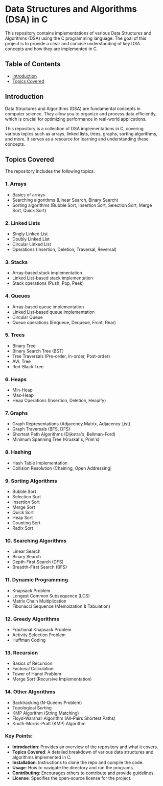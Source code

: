 # Data Structures and Algorithms (DSA) in C

This repository contains implementations of various Data Structures and Algorithms (DSA) using the C programming language. The goal of this project is to provide a clear and concise understanding of key DSA concepts and how they are implemented in C.

## Table of Contents

- [Introduction](#introduction)
- [Topics Covered](#topics-covered)

## Introduction

Data Structures and Algorithms (DSA) are fundamental concepts in computer science. They allow you to organize and process data efficiently, which is crucial for optimizing performance in real-world applications.

This repository is a collection of DSA implementations in C, covering various topics such as arrays, linked lists, trees, graphs, sorting algorithms, and more. It serves as a resource for learning and understanding these concepts.

## Topics Covered

The repository includes the following topics:

### 1. **Arrays**
   - Basics of arrays
   - Searching algorithms (Linear Search, Binary Search)
   - Sorting algorithms (Bubble Sort, Insertion Sort, Selection Sort, Merge Sort, Quick Sort)

### 2. **Linked Lists**
   - Singly Linked List
   - Doubly Linked List
   - Circular Linked List
   - Operations (Insertion, Deletion, Traversal, Reversal)

### 3. **Stacks**
   - Array-based stack implementation
   - Linked List-based stack implementation
   - Stack operations (Push, Pop, Peek)

### 4. **Queues**
   - Array-based queue implementation
   - Linked List-based queue implementation
   - Circular Queue
   - Queue operations (Enqueue, Dequeue, Front, Rear)

### 5. **Trees**
   - Binary Tree
   - Binary Search Tree (BST)
   - Tree Traversals (Pre-order, In-order, Post-order)
   - AVL Tree
   - Red-Black Tree

### 6. **Heaps**
   - Min-Heap
   - Max-Heap
   - Heap Operations (Insertion, Deletion, Heapify)

### 7. **Graphs**
   - Graph Representations (Adjacency Matrix, Adjacency List)
   - Graph Traversals (BFS, DFS)
   - Shortest Path Algorithms (Dijkstra's, Bellman-Ford)
   - Minimum Spanning Tree (Kruskal's, Prim's)

### 8. **Hashing**
   - Hash Table Implementation
   - Collision Resolution (Chaining, Open Addressing)

### 9. **Sorting Algorithms**
   - Bubble Sort
   - Selection Sort
   - Insertion Sort
   - Merge Sort
   - Quick Sort
   - Heap Sort
   - Counting Sort
   - Radix Sort

### 10. **Searching Algorithms**
   - Linear Search
   - Binary Search
   - Depth-First Search (DFS)
   - Breadth-First Search (BFS)

### 11. **Dynamic Programming**
   - Knapsack Problem
   - Longest Common Subsequence (LCS)
   - Matrix Chain Multiplication
   - Fibonacci Sequence (Memoization & Tabulation)

### 12. **Greedy Algorithms**
   - Fractional Knapsack Problem
   - Activity Selection Problem
   - Huffman Coding

### 13. **Recursion**
   - Basics of Recursion
   - Factorial Calculation
   - Tower of Hanoi Problem
   - Merge Sort (Recursive Implementation)

### 14. **Other Algorithms**
   - Backtracking (N-Queens Problem)
   - Topological Sorting
   - KMP Algorithm (String Matching)
   - Floyd-Warshall Algorithm (All-Pairs Shortest Paths)
   - Knuth-Morris-Pratt (KMP) Algorithm


### Key Points:
- **Introduction**: Provides an overview of the repository and what it covers.
- **Topics Covered**: A detailed breakdown of various data structures and algorithms implemented in C.
- **Installation**: Instructions to clone the repo and compile the code.
- **Usage**: How to navigate the directory and run the programs.
- **Contributing**: Encourages others to contribute and provide guidelines.
- **License**: Specifies the open-source license for the project.
